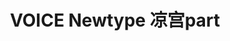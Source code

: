 ---
logo: images/other/VOICENewtype凉宫part.jpg
title: VOICE Newtype 凉宫part
subTitle: 内含SOS团五人声优卷头特辑，2009年7月9日发售

category: 其他

hasResource: true
downloadList:
  - intro: 云盘 提取码:5fi3
    size: 50.9MB
    link: https://pan.baidu.com/s/1daOFrqR9q2tx9-VqllMICA

downloadContent: |
  これもハルヒが起こした奇跡!?<br>
  ＳＯＳ団の５人が表紙・巻頭特集で大集合！<br><br>
  ＳＯＳ団の５人を演じる、平野綾さん、杉田智和さん、茅原実里さん、後藤邑子さん、小野大輔さんが、 なんと表紙と巻頭特集に「改めて」登場～!! さすがと言いますか、息がピッタリと合った、楽しく・美しいスペシャルショットをご覧あれ☆ “え!?　実は杉田さんがリアルハルヒ!?”などなど、５人だからこそ語れるインタビューも爆笑必至！ ５人の“ハルヒ”に対する想いを見ておかないと、日本の夏……“ハルヒ”の夏は始まりませんっ！
---